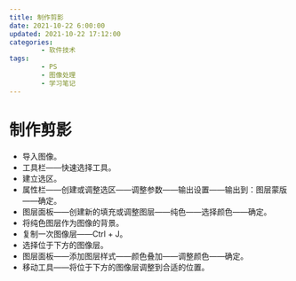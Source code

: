 ```yaml
---
title: 制作剪影
date: 2021-10-22 6:00:00
updated: 2021-10-22 17:12:00
categories:
        - 软件技术
tags:
        - PS
        - 图像处理
        - 学习笔记
---
```

# 制作剪影

- 导入图像。
- 工具栏——快速选择工具。
- 建立选区。
- 属性栏——创建或调整选区——调整参数——输出设置——输出到：图层蒙版——确定。
- 图层面板——创建新的填充或调整图层——纯色——选择颜色——确定。
- 将纯色图层作为图像的背景。 
- 复制一次图像层——Ctrl + J。
- 选择位于下方的图像层。
- 图层面板——添加图层样式——颜色叠加——调整颜色——确定。
- 移动工具——将位于下方的图像层调整到合适的位置。